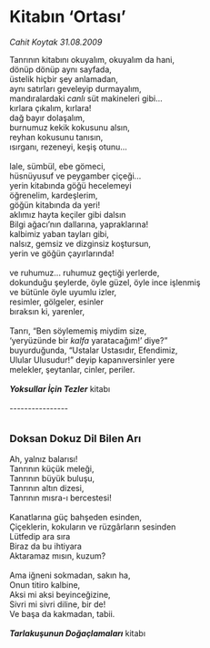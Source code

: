 # Kitabın ‘Ortası’

*Cahit Koytak 31.08.2009*

<div class="taraf_structure_2col_1zq">
<div class="margen_n">



 <p>Tanrının kitabını okuyalım, okuyalım da hani, <br/>dönüp dönüp aynı sayfada, <br/>üstelik hiçbir şey anlamadan, <br/>aynı satırları geveleyip durmayalım, <br/>mandıralardaki <i>canlı</i> süt makineleri gibi... <br/>kırlara çıkalım, kırlara! <br/>dağ bayır dolaşalım, <br/>burnumuz kekik kokusunu alsın, <br/>reyhan kokusunu tanısın, <br/>ısırganı, rezeneyi, keşiş otunu... <br/><br/>lale, sümbül, ebe gömeci, <br/>hüsnüyusuf ve peygamber çiçeği... <br/>yerin kitabında göğü hecelemeyi <br/>öğrenelim, kardeşlerim, <br/>göğün kitabında da yeri! <br/>aklımız hayta keçiler gibi dalsın <br/>Bilgi ağacı’nın dallarına, yapraklarına! <br/>kalbimiz yaban tayları gibi, <br/>nalsız, gemsiz ve dizginsiz koştursun, <br/>yerin ve göğün çayırlarında! <br/><br/>ve ruhumuz... ruhumuz geçtiği yerlerde, <br/>dokunduğu şeylerde, öyle güzel, öyle ince işlenmiş <br/>ve bütünle öyle uyumlu izler, <br/>resimler, gölgeler, esinler <br/>bıraksın ki, yarenler, <br/><br/>Tanrı, “Ben söylememiş miydim size, <br/>‘yeryüzünde bir <i>kalfa</i> yaratacağım!’ diye?” <br/>buyurduğunda, “Ustalar Ustasıdır, Efendimiz, <br/>Ulular Ulusudur!” deyip kapanıversinler yere <br/>melekler, şeytanlar, cinler, periler.<b><i> <br/><br/>Yoksullar İçin Tezler</i></b> kitabı <br/><br/>----------------<br/><br/><br/><font size="4"><strong>Doksan Dokuz Dil Bilen Arı</strong></font> <br/><br/>Ah, yalnız balarısı! <br/>Tanrının küçük meleği, <br/>Tanrının büyük buluşu, <br/>Tanrının altın dizesi, <br/>Tanrının mısra-ı bercestesi! <br/><br/>Kanatlarına güç bahşeden esinden, <br/>Çiçeklerin, kokuların ve rüzgârların sesinden <br/>Lütfedip ara sıra <br/>Biraz da bu ihtiyara <br/>Aktaramaz mısın, kuzum? <br/><br/>Ama iğneni sokmadan, sakın ha, <br/>Onun titiro kalbine, <br/>Aksi mi aksi beyinceğizine, <br/>Sivri mi sivri diline, bir de! <br/>Ve başa da kakmadan, tabii.<b><i> <br/><br/>Tarlakuşunun Doğaçlamaları</i></b> kitabı</p>
<br/>
<br/>
<br/>



<br/>


<div id="taraf_not">
</div>

</div>


</div>
